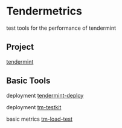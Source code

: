 # Tendermetrics

test tools for the performance of tendermint

## Project

[tendermint](https://github.com/tendermint/tendermint)

## Basic Tools

deployment [tendermint-deploy](https://github.com/hiberabyss/tendermint-deploy)

deployment [tm-testkit](https://github.com/gitferry/tm-testkit)

basic metrics [tm-load-test](https://github.com/informalsystems/tm-load-test)
